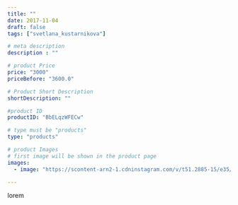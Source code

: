 ```yaml
---
title: ""
date: 2017-11-04
draft: false
tags: ["svetlana_kustarnikova"]

# meta description
description : ""

# product Price
price: "3000"
priceBefore: "3600.0"

# Product Short Description
shortDescription: ""

#product ID
productID: "BbELqzWFECw"

# type must be "products"
type: "products"

# product Images
# first image will be shown in the product page
images:
  - image: "https://scontent-arn2-1.cdninstagram.com/v/t51.2885-15/e35/23279252_306060599875543_3598345663835799552_n.jpg?se=7&tp=1&_nc_ht=scontent-arn2-1.cdninstagram.com&_nc_cat=107&_nc_ohc=ADQ5XsjqV-wAX-lwD9a&ccb=7-4&oh=58d890cfdf4f5791eed39972538655eb&oe=60852BF8&ig_cache_key=MTY0MDQ4NzQ4NDEzMDYwNzI4MA%3D%3D.2-ccb7-4"

---
```

lorem
